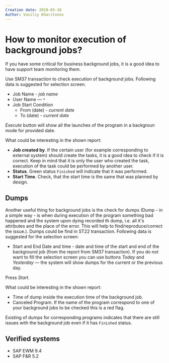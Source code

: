 ```yaml
---
Creation date: 2018-03-16
Author: Vasiliy Kharitonov
---
```


# How to monitor execution of background jobs?

If you have some critical for business background jobs, it is a good idea to have support team monitoring them.

Use SM37 transaction to check execution of background jobs. Following data is suggested for selection screen.

- Job Name - *job name*
- User Name — `*`
- Job Start Condition
  - From (date) - *current date*
  - To (date) - *current date*
  
*Execute* button will show all the launches of the program in a backgroun mode for provided date.

What could be interesting in the shown report:

- **Job created by**. If the certain user (for example corresponding to external system) should create the tasks, it is a good idea to check if it is correct. Keep in mind that it is only the user who created the task, execution of the task could be performed by another user.
- **Status**. Green status `Finished` will indicate that it was performed.
- **Start Time**. Check, that the start time is the same that was planned by design.

## Dumps

Another useful thing for background jobs is the check for dumps (Dump - in a simple way - is when during execution of the program something bad happened and the system upon dying recorded th dump, i.e. all it's attributes and the place of the error. This will help to find/reproduce/correct the issue.). Dumps could be find in ST22 transaction. Following data is suggested for the selection screen:

- Start and End Date and time - date and time of the start and end of the background job (from the report from SM37 transaction). If you do not want to fill the selection screen you can use buttons *Today* and *Yesterday* — the system will show dumps for the current or the previous day.

Press *Start*.

What could be interesting in the shown report:

- Time of dump inside the execution time of the background job.
- Canceled Program. If the name of the program correspond to one of your background jobs to be checked this is a red flag.

Existing of dumps for corresponding programs indicates that there are still issues with the background job even if it has `Finished` status.

## Verified systems

- SAP EWM 9.4
- SAP F&R 5.2
